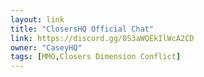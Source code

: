 ```yaml
---
layout: link
title: "ClosersHQ Official Chat"
link: https://discord.gg/0S3aWQEkIlWcA2CD
owner: "CaseyHQ"
tags: [MMO,Closers Dimension Conflict]
---
```

